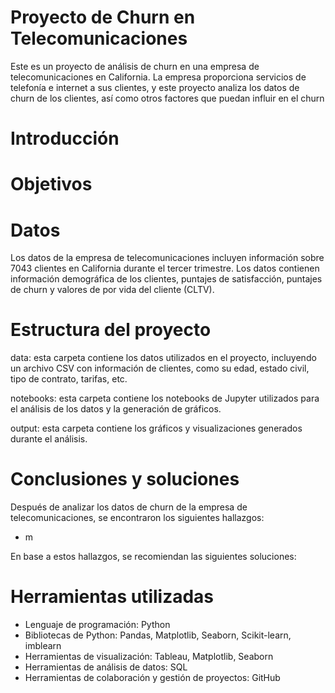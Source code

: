 # Proyecto de Churn en Telecomunicaciones
Este es un proyecto de análisis de churn en una empresa de telecomunicaciones en California. La empresa proporciona servicios de telefonía e internet a sus clientes, y este proyecto analiza los datos de churn de los clientes, así como otros factores que puedan influir en el churn

# Introducción 
# Objetivos 
# Datos

Los datos de la empresa de telecomunicaciones incluyen información sobre 7043 clientes en California durante el tercer trimestre. Los datos contienen información demográfica de los clientes, puntajes de satisfacción, puntajes de churn y valores de por vida del cliente (CLTV).

# Estructura del proyecto
data: esta carpeta contiene los datos utilizados en el proyecto, incluyendo un archivo CSV con información de clientes, como su edad, estado civil, tipo de contrato, tarifas, etc.

notebooks: esta carpeta contiene los notebooks de Jupyter utilizados para el análisis de los datos y la generación de gráficos.

output: esta carpeta contiene los gráficos y visualizaciones generados durante el análisis.

# Conclusiones y soluciones

Después de analizar los datos de churn de la empresa de telecomunicaciones, se encontraron los siguientes hallazgos:

- m

En base a estos hallazgos, se recomiendan las siguientes soluciones:

# Herramientas utilizadas
- Lenguaje de programación: Python
- Bibliotecas de Python: Pandas, Matplotlib, Seaborn, Scikit-learn,  imblearn
- Herramientas de visualización: Tableau, Matplotlib, Seaborn
- Herramientas de análisis de datos: SQL
- Herramientas de colaboración y gestión de proyectos: GitHub


